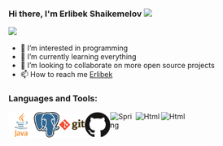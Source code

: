 ### Hi there, I'm Erlibek Shaikemelov <img src="https://media.giphy.com/media/hvRJCLFzcasrR4ia7z/giphy.gif" width="25px">
<img src = "https://user-images.githubusercontent.com/57404088/208974345-1fc79d30-0d17-442b-aef7-c3caf5c1f317.gif" width="200px">

- 👀 I’m interested in programming
- 🌱 I’m currently learning everything
- 💞️ I’m looking to collaborate on more open source projects
- 📫 How to reach me <a href="mailto:shaikemelov99gmail.com" target="_blank">Erlibek<a>

### Languages and Tools:
<img align="left" alt="Java" width="50px" src="https://raw.githubusercontent.com/github/explore/80688e429a7d4ef2fca1e82350fe8e3517d3494d/topics/java/java.png" />
<img align="left" alt="PostgreSQL" width="50px" src="https://raw.githubusercontent.com/github/explore/80688e429a7d4ef2fca1e82350fe8e3517d3494d/topics/postgresql/postgresql.png" />
<img align="left" alt="Git" width="50px" src="https://raw.githubusercontent.com/github/explore/80688e429a7d4ef2fca1e82350fe8e3517d3494d/topics/git/git.png" />
<img align="left" alt="GitHub" width="50px" src="https://raw.githubusercontent.com/github/explore/78df643247d429f6cc873026c0622819ad797942/topics/github/github.png" />
<img align="left" alt="Spring" width="50px" src="https://user-images.githubusercontent.com/57404088/208977383-6bce9398-d789-415c-be55-9b84ec04e937.png" />
<img align="left" alt="Html" width="50px" src="https://user-images.githubusercontent.com/57404088/208978353-004943f6-d425-415e-9c6f-47afa0329e90.png">
<img align="left" alt="Html" width="50px" src="https://user-images.githubusercontent.com/57404088/208978570-2d83ee7e-e3a1-4bfc-bdc0-3f5da6df6836.png">
